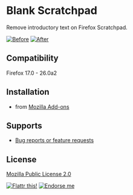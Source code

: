 # Blank Scratchpad

Remove introductory text on Firefox Scratchpad.

[![Before](https://addons.cdn.mozilla.net/img/uploads/previews/thumbs/93/93741.png)](https://addons.cdn.mozilla.net/img/uploads/previews/full/93/93741.png "Before")
[![After](https://addons.cdn.mozilla.net/img/uploads/previews/thumbs/93/93739.png)](https://addons.cdn.mozilla.net/img/uploads/previews/full/93/93739.png "After")

## Compatibility

Firefox 17.0 - 26.0a2

## Installation

* from [Mozilla Add-ons](https://addons.mozilla.org/addon/blank-scratchpad/?src=external-home)

## Supports

* [Bug reports or feature requests](https://github.com/LouCypher/blank-scratchpad/issues)

## License

[Mozilla Public License 2.0](http://www.mozilla.org/MPL/2.0/)

[![Flattr this!](https://api.flattr.com/button/flattr-badge-large.png)](https://flattr.com/submit/auto?url=https%3A%2F%2Fgithub.com%2FLouCypher%2Fblank-scratchpad "Flattr this!")
[![Endorse me](http://api.coderwall.com/loucypher/endorsecount.png)](http://coderwall.com/loucypher "Endorse me at Coderwall")
